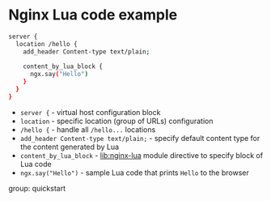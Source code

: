 # Nginx Lua code example

```bash
server {
  location /hello {
    add_header Content-type text/plain;
    
    content_by_lua_block {
      ngx.say("Hello")
    }
  }
}
```

- `server {` - virtual host configuration block
- `location` - specific location (group of URLs) configuration
- `/hello {` - handle all `/hello...` locations
- `add_header Content-type text/plain;` - specify default content type for the content generated by Lua
- `content_by_lua_block` - [lib:nginx-lua](/nginx-lua/how-to-install-nginx-lua-module-in-ubuntu-ubuntuversion) module directive to specify block of Lua code
- `ngx.say("Hello")` - sample Lua code that prints `Hello` to the browser

group: quickstart


